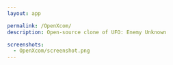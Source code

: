 ```yaml
---
layout: app

permalink: /OpenXcom/
description: Open-source clone of UFO: Enemy Unknown

screenshots:
  - OpenXcom/screenshot.png
---
```

